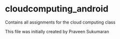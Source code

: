 # cloudcomputing_android
Contains all assignments for the cloud computing class

This file was initially created by Praveen Sukumaran
